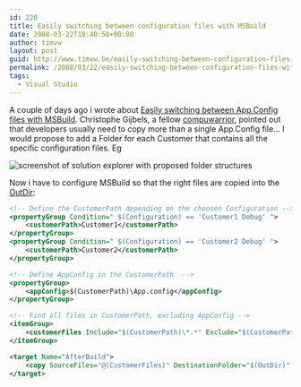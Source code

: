 ```yaml
---
id: 220
title: Easily switching between configuration files with MSBuild
date: 2008-03-22T18:40:58+00:00
author: timvw
layout: post
guid: http://www.timvw.be/easily-switching-between-configuration-files-with-msbuild/
permalink: /2008/03/22/easily-switching-between-configuration-files-with-msbuild/
tags:
  - Visual Studio
---
```

A couple of days ago i wrote about [Easily switching between App.Config files with MSBuild](http://www.timvw.be/easily-switching-between-appconfig-files-with-msbuild/). Christophe Gijbels, a fellow [compuwarrior](http://www.compuware.be/root/Careers/index.asp), pointed out that developers usually need to copy more than a single App.Config file... I would propose to add a Folder for each Customer that contains all the specific configuration files. Eg

![screenshot of solution explorer with proposed folder structures](http://www.timvw.be/wp-content/images/customerconfigurations.gif)

Now i have to configure MSBuild so that the right files are copied into the [OutDir](http://msdn2.microsoft.com/en-us/library/bb629394.aspx):

```xml
<!-- Define the CustomerPath depending on the choosen Configuration -->
<propertyGroup Condition=" $(Configuration) == 'Customer1 Debug' "> 
	<customerPath>Customer1</customerPath> 
</propertyGroup> 
<propertyGroup Condition=" $(Configuration) == 'Customer2 Debug' "> 
	<customerPath>Customer2</customerPath> 
</propertyGroup> 

<!-- Define AppConfig in the CustomerPath  -->
<propertyGroup>
	<appConfig>$(CustomerPath)\App.config</appConfig> 
</propertyGroup> 

<!-- Find all files in CustomerPath, excluding AppConfig -->
<itemGroup>
	<customerFiles Include="$(CustomerPath)\*.*" Exclude="$(CustomerPath)\App.config" />
</itemGroup>

<target Name="AfterBuild">
	<copy SourceFiles="@(CustomerFiles)" DestinationFolder="$(OutDir)" SkipUnchangedFiles="true"/>
</target>
```
